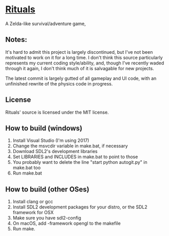 # [Rituals](rituals.handmade.network)
A Zelda-like survival/adventure game, 

## Notes:

It's hard to admit this project is largely discontinued, but I've not been motivated
to work on it for a long time. I don't think this source particularly represents 
my current coding style/ability, and, though I've recently waded through it again,
I don't think much of it is salvagable for new projects. 

The latest commit is largely gutted of all gameplay and UI code, with an unfinished
rewrite of the physics code in progress. 

## License
Rituals' source is licensed under the MIT license. 

## How to build (windows)
 1. Install Visual Studio (I'm using 2017)
 2. Change the msvcdir variable in make.bat, if necessary
 3. Download SDL2's development libraries
 4. Set LIBRARIES and INCLUDES in make.bat to point to those
 5. You probably want to delete the line "start python autogit.py" in make.bat too
 6. Run make.bat

## How to build (other OSes)
 1. Install clang or gcc
 2. Install SDL2 development packages for your distro, or the SDL2 framework for OSX
 2. Make sure you have sdl2-config
 2. On macOS, add -framework opengl to the makefile
 3. Run make.

